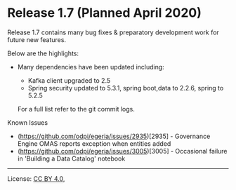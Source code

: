 <!-- SPDX-License-Identifier: CC-BY-4.0 -->
<!-- Copyright Contributors to the ODPi Egeria project. -->

# Release 1.7 (Planned April 2020)

Release 1.7 contains many bug fixes & preparatory development work for future new features.

Below are the highlights:

* Many dependencies have been updated including:
    * Kafka client upgraded to 2.5
    * Spring security updated to 5.3.1, spring boot,data to 2.2.6, spring to 5.2.5
  
  For a full list refer to the git commit logs.

Known Issues

* (https://github.com/odpi/egeria/issues/2935)[2935] - Governance Engine OMAS reports exception when entities added
* (https://github.com/odpi/egeria/issues/3005)[3005] - Occasional failure in 'Building a Data Catalog' notebook
----
License: [CC BY 4.0](https://creativecommons.org/licenses/by/4.0/),
